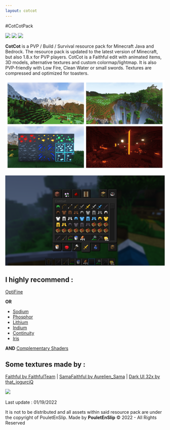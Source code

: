```yaml
---
layout: cotcot
---
```


#CotCotPack

[![](https://img.shields.io/badge/1.8.x-version-44c62e?style=for-the-badge)](https://minecraft.fandom.com/wiki/Java_Edition_1.8) [![](https://img.shields.io/badge/1.18.x-version-44c62e?style=for-the-badge)](https://minecraft.fandom.com/wiki/Java_Edition_1.18) [![](https://img.shields.io/badge/Bedrock-version-44c62e?style=for-the-badge)](https://minecraft.fandom.com/wiki/Bedrock_Edition)

**CotCot** is a PVP / Build / Survival resource pack for Minecraft Java and Bedrock. The resource pack is updated to the latest version of Minecraft, but also 1.8.x for PVP players. CotCot is a Faithful edit with animated items, 3D models, alternative textures and custom colormap/lightmap. It is also PVP-friendly with Low Fire, Clean Water or small swords. Textures are compressed and optimized for toasters.

![0](img/0.png)

![1](img/1.png)

## I highly recommend :

[OptiFine](https://www.optifine.net/home)

**OR**
* [Sodium](https://www.curseforge.com/minecraft/mc-mods/sodium)
* [Phosphor](https://www.curseforge.com/minecraft/mc-mods/phosphor)
* [Lithium](https://www.curseforge.com/minecraft/mc-mods/lithium)
* [Indium](https://www.curseforge.com/minecraft/mc-mods/indium)
* [Continuity](https://www.curseforge.com/minecraft/mc-mods/continuity)
* [Iris](https://www.curseforge.com/minecraft/mc-mods/irisshaders)

**AND**
[Complementary Shaders](https://www.curseforge.com/minecraft/customization/complementary-shaders)

## Some textures made by :

[Faithful by FaithfulTeam](https://faithful.team) | [SamaFaithful by Aurelien_Sama](https://www.youtube.com/channel/UCM2e9ub5nKQIvYbIPxSTbOg) | [Dark UI 32x by that_jogurciQ](https://www.curseforge.com/minecraft/texture-packs/dark-ui-32x)

<a href="https://github.com/PouletEnSlip/CotCotPack/releases"><img src="https://www.pngall.com/wp-content/uploads/2/Downloadable-PDF-Button-PNG-Image.png" width="600"></a>

Last update : 01/19/2022

It is not to be distributed and all assets within said resource pack are under the copyright of PouletEnSlip.
Made by **PouletEnSlip** © 2022 - All Rights Reserved
